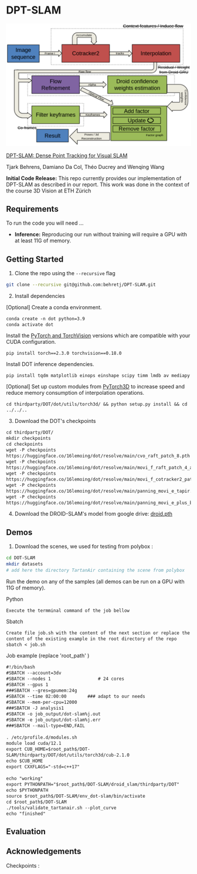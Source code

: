 # DPT-SLAM


<center><img src="misc/pipeline.png" width="1216" style="center"></center>



[DPT-SLAM: Dense Point Tracking for Visual SLAM](link_to_add_report)

Tjark Behrens, Damiano Da Col, Théo Ducrey and Wenqing Wang



**Initial Code Release:** This repo currently provides our implementation of DPT-SLAM as described in our report. This work was done in the context of the course 3D Vision at ETH Zürich


## Requirements

To run the code you will need ...
* **Inference:** Reproducing our run without training will require a GPU with at least 11G of memory. 

## Getting Started
1. Clone the repo using the `--recursive` flag
```Bash
git clone --recursive git@github.com:behretj/DPT-SLAM.git
```

2. Install dependencies

[Optional] Create a conda environment.
```
conda create -n dot python=3.9
conda activate dot
```

Install the [PyTorch and TorchVision](https://pytorch.org/get-started/locally/) versions which are compatible with your CUDA configuration.
```
pip install torch==2.3.0 torchvision==0.18.0
```

Install DOT inference dependencies.
```
pip install tqdm matplotlib einops einshape scipy timm lmdb av mediapy
```

[Optional] Set up custom modules from [PyTorch3D](https://github.com/facebookresearch/pytorch3d) to increase speed and reduce memory consumption of interpolation operations.
```
cd thirdparty/DOT/dot/utils/torch3d/ && python setup.py install && cd ../../..
```

3. Download the DOT's checkpoints
```
cd thirdparty/DOT/
mkdir checkpoints
cd checkpoints
wget -P checkpoints https://huggingface.co/16lemoing/dot/resolve/main/cvo_raft_patch_8.pth
wget -P checkpoints https://huggingface.co/16lemoing/dot/resolve/main/movi_f_raft_patch_4_alpha.pth
wget -P checkpoints https://huggingface.co/16lemoing/dot/resolve/main/movi_f_cotracker2_patch_4_wind_8.pth
wget -P checkpoints https://huggingface.co/16lemoing/dot/resolve/main/panning_movi_e_tapir.pth
wget -P checkpoints https://huggingface.co/16lemoing/dot/resolve/main/panning_movi_e_plus_bootstapir.pth
```

4. Download the DROID-SLAM's model from google drive: [droid.pth](https://drive.google.com/file/d/1PpqVt1H4maBa_GbPJp4NwxRsd9jk-elh/view?usp=sharing)


## Demos

1. Download the scenes, we used for testing from polybox : 
```Bash
cd DOT-SLAM
mkdir datasets
# add here the directory TartanAir containing the scene from polybox
```

Run the demo on any of the samples (all demos can be run on a GPU with 11G of memory).

Python
```
Execute the termminal command of the job bellow
```

Sbatch
```
Create file job.sh with the content of the next section or replace the content of the existing example in the root directory of the repo
sbatch < job.sh
```


Job example (replace 'root_path' )
```
#!/bin/bash
#SBATCH --account=3dv
#SBATCH --nodes 1                  # 24 cores
#SBATCH --gpus 1
###SBATCH --gres=gpumem:24g
#SBATCH --time 02:00:00        ### adapt to our needs
#SBATCH --mem-per-cpu=12000
###SBATCH -J analysis1
#SBATCH -o job_output/dot-slam%j.out
#SBATCH -e job_output/dot-slam%j.err
###SBATCH --mail-type=END,FAIL

. /etc/profile.d/modules.sh
module load cuda/12.1
export CUB_HOME=$root_path$/DOT-SLAM/thirdparty/DOT/dot/utils/torch3d/cub-2.1.0
echo $CUB_HOME
export CXXFLAGS="-std=c++17"

echo "working"
export PYTHONPATH="$root_path$/DOT-SLAM/droid_slam/thirdparty/DOT"
echo $PYTHONPATH
source $root_path$/DOT-SLAM/env_dot-slam/bin/activate
cd $root_path$/DOT-SLAM
./tools/validate_tartanair.sh --plot_curve
echo "finished"
```

## Evaluation


## Acknowledgements
Checkpoints : 
